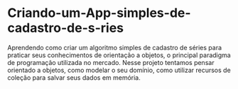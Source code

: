 # Criando-um-App-simples-de-cadastro-de-s-ries
Aprendendo como criar um algoritmo simples de cadastro de séries para praticar seus conhecimentos de orientação a objetos, o principal paradigma de programação utilizada no mercado. Nesse projeto tentamos pensar orientado a objetos, como modelar o seu domínio, como utilizar recursos de coleção para salvar seus dados em memória.
